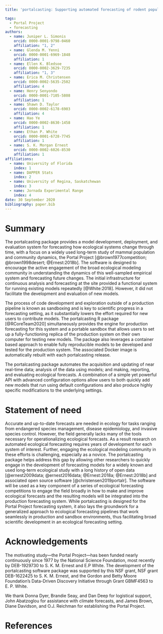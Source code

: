 ```yaml
---
title: 'portalcasting: Supporting automated forecasting of rodent populations'

tags:
  - Portal Project
  - forecasting
authors:
  - name: Juniper L. Simonis
    orcid: 0000-0001-9798-0460
    affiliation: "1, 2"
  - name: Glenda M. Yenni
    orcid: 0000-0001-6969-1848
    affiliation: 1
  - name: Ellen K. Bledsoe
    orcid: 0000-0002-3629-7235
    affiliation: "1, 3"
  - name: Erica M. Christensen
    orcid: 0000-0002-5635-2502
    affiliation: 4
  - name: Henry Senyondo
    orcid: 0000-0001-7105-5808
    affiliation: 1
  - name: Shawn D. Taylor
    orcid: 0000-0002-6178-6903
    affiliation: 4
  - name: Hao Ye
    orcid: 0000-0002-8630-1458
    affiliation: 1
  - name: Ethan P. White
    orcid: 0000-0001-6728-7745
    affiliation: 1
  - name: S. K. Morgan Ernest
    orcid: 0000-0002-6026-8530
    affiliation: 1
affiliations:
  - name: University of Florida
    index: 1
  - name: DAPPER Stats
    index: 2
  - name: University of Regina, Saskatchewan
    index: 3
  - name: Jornada Experimental Range
    index: 4
date: 30 September 2020
bibliography: paper.bib
---
```

  
# Summary

The portalcasting package provides a model development, deployment, and evaluation system for forecasting how ecological systems change through time, with a focus on a widely used long-term study of mammal population and community dynamics, the Portal Project [@brown1977competition; @brown1998desert; @Ernest:2018b]. The software is designed to encourage the active engagement of the broad ecological modeling community in understanding the dynamics of this well-sampled empirical system and forecasting future changes. The initial infrastructure for continuous analysis and forecasting at the site provided a functional system for running existing models repeatedly [@White:2018]. However, it did not facilitate the development and evaluation of new models.

The process of code development and exploration outside of a production pipeline is known as sandboxing and is key to scientific progress in a forecasting setting, as it substantially lowers the effort required for new users to contribute models. The portalcasting R package [@RCoreTeam2020] simultaneously provides the engine for production forecasting for this system and a portable sandbox that allows users to set up a fully-functioning replica of the production system on their own computer for testing new models. The package also leverages a container based approach to enable fully reproducible models to be developed and tested for the production system. The associated Docker image is automatically rebuilt with each portalcasting release.

The portalcasting package automates the acquisition and updating of near real-time data; analysis of the data using models; and making, reporting, and evaluating ecological forecasts. A combination of a simple yet powerful API with advanced configuration options allow users to both quickly add new models that run using default configurations and also produce highly specific modifications to the underlying settings.


# Statement of need

Accurate and up-to-date forecasts are needed in ecology for tasks ranging from endangered species management, disease epidemiology, and invasive species control. However, the field generally lacks many of the tools necessary for operationalizing ecological forecasts. As a result research on automated ecological forecasting requires years of development for each system of interest.  Further, engaging the ecological modeling community in these efforts is challenging, especially as a novice. The portalcasting package helps address this gap by allowing other researchers to quickly engage in the development of forecasting models for a widely known and used long-term ecological study with a long history of open data [@ernest2009data; @ernest2016data; @Ernest:2018a; @Ernest:2018b] and associated open source software [@christensen2019portalr]. The software will be used as a key component of a series of ecological forecasting competitions to engage the field broadly in how to make and improve ecological forecasts and the resulting models will be integrated into the production forecasting system. While portalcasting is designed for the Portal Project forecasting system, it also lays the groundwork for a generalized approach to ecological forecasting pipelines that work seamlessly in production and sandbox environments, thus facilitating broad scientific development in an ecological forecasting setting.

# Acknowledgements

The motivating study—the Portal Project—has been funded nearly continuously since 1977 by the National Science Foundation, most recently by DEB-1929730 to S. K. M. Ernest and E.P White. The development of the portalcasting software package was supported by this NSF grant, NSF grant DEB-1622425 to S. K. M. Ernest, and the Gordon and Betty Moore Foundation’s Data-Driven Discovery Initiative through Grant GBMF4563 to E. P. White.

We thank Donna Dyer, Brandie Seay, and Dan Deep for logistical support, John Abatzoglou for assistance with climate forecasts, and James Brown, Diane Davidson, and O.J. Reichman
for establishing the Portal Project.

# References
